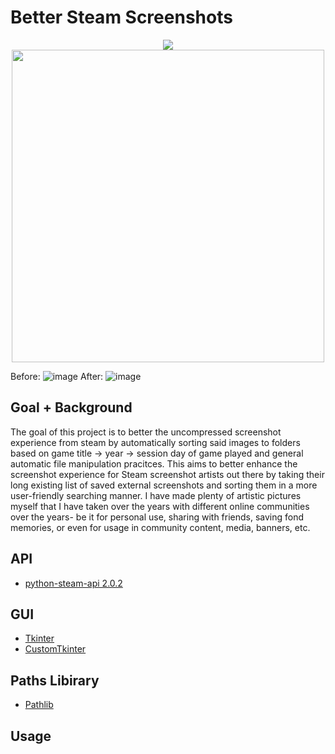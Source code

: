 # Better Steam Screenshots
<p align="center">
  <img src="https://github.com/wawelgreg/better-steam-screenshots/assets/141285799/b58919fe-21b1-47db-a6b9-ed9f90469d0b">
  <img src="https://github.com/wawelgreg/better-steam-screenshots/assets/141285799/2862a29c-151d-4c68-abc0-06d5759e5609" width="500" align="center">
</p>


Before:
![image](https://github.com/wawelgreg/better-steam-screenshots/assets/141285799/659a061f-bce6-4819-b328-4107482ddbd6)
After:
![image](https://github.com/wawelgreg/better-steam-screenshots/assets/141285799/6c1198c8-f47b-47aa-8d82-7cd747baf4ea)

## Goal + Background
The goal of this project is to better the uncompressed screenshot experience from steam by automatically sorting said images to folders based on game title -> year -> session day of game played and general automatic file manipulation pracitces. This aims to better enhance the screenshot experience for Steam screenshot artists out there by taking their long existing list of saved external screenshots and sorting them in a more user-friendly searching manner. I have made plenty of artistic pictures myself that I have taken over the years with different online communities over the years- be it for personal use, sharing with friends, saving fond memories, or even for usage in community content, media, banners, etc.

## API
- [python-steam-api 2.0.2](https://pypi.org/project/python-steam-api/)

## GUI
- [Tkinter](https://docs.python.org/3/library/tkinter.html)
- [CustomTkinter](https://customtkinter.tomschimansky.com/)

## Paths Libirary
- [Pathlib](https://docs.python.org/3/library/pathlib.html)

## Usage
